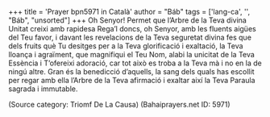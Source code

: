 +++
title = 'Prayer bpn5971 in Català'
author = "Báb"
tags = ['lang-ca', '', "Báb", "unsorted"]
+++
Oh Senyor! Permet que l’Arbre de la Teva divina Unitat creixi amb rapidesa Rega’l doncs, oh Senyor, amb les fluents aigües del Teu favor, i davant les revelacions de la Teva seguretat divina fes que dels fruits què Tu desitges per a la Teva glorificació i exaltació, la Teva lloança i agraïment, que magnifiqui el Teu Nom, alabi la unicitat de la Teva Essència i T’ofereixi adoració, car tot això es troba a la Teva mà i no en la de ningú altre.
Gran és la benedicció d’aquells, la sang dels quals has escollit per regar amb ella l’Arbre de la Teva afirmació i exaltar així la Teva Paraula sagrada i immutable.

(Source category: Triomf De La Causa)
(Bahaiprayers.net ID: 5971)
